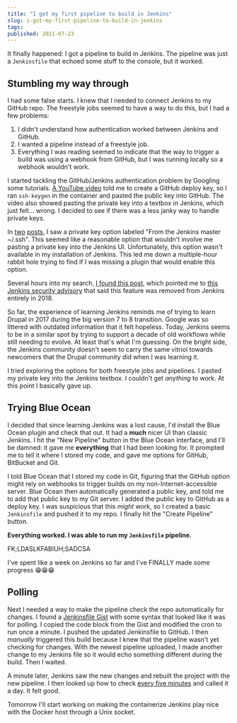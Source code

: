 ```yaml
---
title: "I got my first pipeline to build in Jenkins"
slug: i-got-my-first-pipeline-to-build-in-jenkins
tags:
published: 2021-07-23
---
```


It finally happened: I got a pipeline to build in Jenkins. The pipeline was just a `Jenkinsfile` that echoed some stuff to the console, but it worked.

## Stumbling my way through

I had some false starts. I knew that I needed to connect Jenkins to my GitHub repo. The freestyle jobs seemed to have a way to do this, but I had a few problems:

1. I didn't understand how authentication worked between Jenkins and GitHub.
1. I wanted a pipeline instead of a freestyle job.
1. Everything I was reading seemed to indicate that the way to trigger a build was using a webhook from GitHub, but I was running locally so a webhook wouldn't work.

I started tackling the GitHub/Jenkins authentication problem by Googling some tutorials. [A YouTube video](https://www.youtube.com/watch?v=SXzgJf8fjYE) told me to create a GitHub deploy key, so I ran `ssh-keygen` in the container and pasted the public key into GitHub. The video also showed pasting the private key into a textbox in Jenkins, which just felt... wrong. I decided to see if there was a less janky way to handle private keys.

In [two](http://pinter.org/archives/3707) [posts](https://mohitgoyal.co/2017/02/27/configuring-ssh-authentication-between-github-and-jenkins/), I saw a private key option labeled "From the Jenkins master ~/.ssh". This seemed like a reasonable option that wouldn't involve me pasting a private key into the Jenkins UI. Unfortunately, this option wasn't available in my installation of Jenkins. This led me down a multiple-hour rabbit hole trying to find if I was missing a plugin that would enable this option.

Several hours into my search, [I found this post](https://newbedev.com/unable-to-point-to-ssh-keys-in-ssh-on-jenkins-host), which pointed me to [this Jenkins security advisory](https://www.jenkins.io/security/advisory/2018-06-25/) that said this feature was removed from Jenkins entirely in 2018.

So far, the experience of learning Jenkins reminds me of trying to learn Drupal in 2017 during the big version 7 to 8 transition. Google was so littered with outdated information that it felt hopeless. Today, Jenkins seems to be in a similar spot by trying to support a decade of old workflows while still needing to evolve. At least that's what I'm guessing. On the bright side, the Jenkins community doesn't seem to carry the same vitriol towards newcomers that the Drupal community did when I was learning it.

I tried exploring the options for both freestyle jobs and pipelines. I pasted my private key into the Jenkins textbox. I couldn't get _anything_ to work. At this point I basically gave up.

## Trying Blue Ocean

I decided that since learning Jenkins was a lost cause, I'd install the Blue Ocean plugin and check that out. It had a **much** nicer UI than classic Jenkins. I hit the "New Pipeline" button in the Blue Ocean interface, and I'll be damned: it gave me **everything** that I had been looking for. It prompted me to tell it where I stored my code, and gave me options for GitHub, BitBucket and Git.

I told Blue Ocean that I stored my code in Git, figuring that the GitHub option might rely on webhooks to trigger builds on my non-Internet-accessible server. Blue Ocean then automatically generated a public key, and told me to add that public key to my Git server. I added the public key to GitHub as a deploy key. I was suspicious that this _might_ work, so I created a basic `Jenkinsfile` and pushed it to my repo. I finally hit the "Create Pipeline" button.

**Everything worked. I was able to run my `Jenkinsfile` pipeline.**

FK;LDASLKFABIUH;SADCSA

I've spent like a week on Jenkins so far and I've FINALLY made some progress 😁😁😁

## Polling

Next I needed a way to make the pipeline check the repo automatically for changes. I found a [Jenkinsfile Gist](https://gist.github.com/tacahiroy/cb93df93dd3ac14cb8a9fe495ddeb866) with some syntax that looked like it was for polling. I copied the code block from the Gist and modified the cron to run once a minute. I pushed the updated Jenkinsfile to GitHub. I then _manually_ triggered this build because I knew that the pipeline wasn't yet checking for changes. With the newest pipeline uploaded, I made another change to my Jenkins file so it would echo something different during the build. Then I waited.

A minute later, Jenkins saw the new changes and rebuilt the project with the new pipeline. I then looked up how to check [every five minutes](https://crontab.guru/every-5-minutes) and called it a day. It felt good.

Tomorrow I'll start working on making the containerize Jenkins play nice with the Docker host through a Unix socket.
